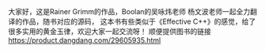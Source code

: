 大家好，这是Rainer Grimm的作品，Boolan的吴咏炜老师 杨文波老师一起全力翻译的作品，随书对应的源码，
这本书有些类似于《Effective C++》的感觉，给了很多实用的黄金玉律，欢迎大家一起交流呀！
顺便提供图书的链接
https://product.dangdang.com/29605935.html
